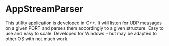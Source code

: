 # AppStreamParser
This utility application is developed in C++.
It will listen for UDP messages on a given PORT and parses them accordingly to a given structure.
Easy to use and easy to scale.
Developed for Windows - but may be adapted to other OS with not much work.
